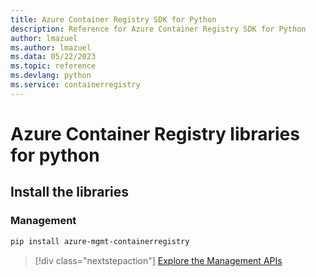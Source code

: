 ```yaml
---
title: Azure Container Registry SDK for Python
description: Reference for Azure Container Registry SDK for Python
author: lmazuel
ms.author: lmazuel
ms.data: 05/22/2023
ms.topic: reference
ms.devlang: python
ms.service: containerregistry
---
```

# Azure Container Registry libraries for python

## Install the libraries


### Management

```bash
pip install azure-mgmt-containerregistry
```
> [!div class="nextstepaction"]
> [Explore the Management APIs](/python/api/overview/azure/containerregistry/management)